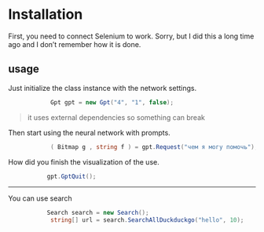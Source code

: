 # Installation

First, you need to connect Selenium to work. Sorry, but I did this a long time ago and I don’t remember how it is done.

## usage

Just initialize the class instance with the network settings.

```c#
            Gpt gpt = new Gpt("4", "1", false);
```
> it uses external dependencies so something can break

Then start using the neural network with prompts.

```c#
            ( Bitmap g , string f ) = gpt.Request("чем я могу помочь");
```

How did you finish the visualization of the use.

```c#
           gpt.GptQuit();
```

---

You can use search
```c#
           Search search = new Search();
            string[] url = search.SearchAllDuckduckgo("hello", 10);
```
